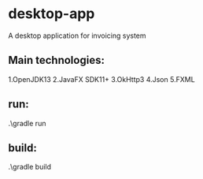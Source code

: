 # desktop-app

A desktop application for invoicing system

## Main technologies:  
1.OpenJDK13
2.JavaFX SDK11+
3.OkHttp3
4.Json
5.FXML


## run:
.\gradle run

## build:
.\gradle build
